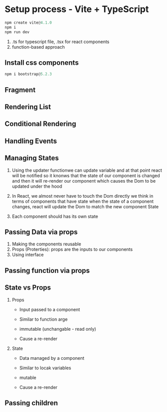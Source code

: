 # Setup process - Vite + TypeScript

```python
npm create vite@4.1.0
npm i
npm run dev

```

1. .ts for typescript file, .tsx for react components
2. function-based approach

## Install css components

```python
npm i bootstrap@5.2.3
```

## Fragment

## Rendering List

## Conditional Rendering

## Handling Events

## Managing States

1. Using the updater functionwe can update variable and at that point react will be notified
   so it knonws that the state of our component is changed and then it will re-render our component
   which causes the Dom to be updated under the hood
2. In React, we almost never have to touch the Dom directly we think in terms of components that have state
   when the state of a component changes, react will update the Dom to match the new component State

3. Each component should has its own state

## Passing Data via props

1. Making the components reusable
2. Props (Proterties): props are the inputs to our components
3. Using interface

## Passing function via props

## State vs Props

1. Props

   - Input passed to a component
   - Similar to function arge
   - immutable (unchangable - read only)

   - Cause a re-render

2. State

   - Data managed by a component
   - Similar to locak variables
   - mutable

   - Cause a re-render

## Passing children
